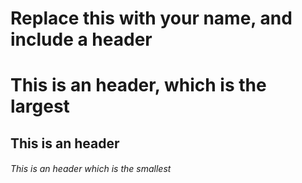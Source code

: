 # Replace this with your name, and include a header
# This is an  header, which is the largest
##  This is an  header
######  This is an header which is the smallest
